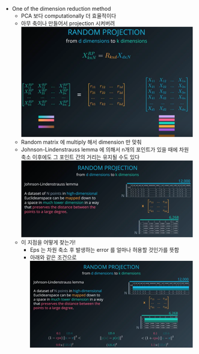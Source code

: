 * One of the dimension reduction method
	* PCA 보다 computationally 더 효율적이다
	* 아무 축이나 만들어서 projection 시켜버려
	![rp](image/8_1.png "rp")
	* Random matrix 에 multiply 해서 dimension 만 맞춰
	* Johnson-Lindenstrauss lemma 에 의해서 n개의 포인트가 있을 때에 차원 축소 이후에도 그 포인트 간의 거리는 유지될 수도 있다
	![rp](image/8_2.png "rp")
	* 이 지점을 어떻게 찾는가!
		* Eps 는 차원 축소 후 발생하는 error 를 얼마나 허용할 것인가를 뜻함
		* 아래와 같은 조건으로
		![rp](image/8_3.png "rp")